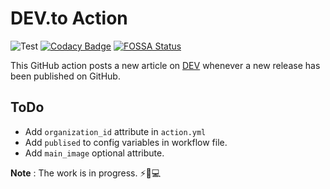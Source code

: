 # DEV.to Action

![Test](https://github.com/sheikh005/dev-action/workflows/CI/badge.svg)
[![Codacy Badge](https://api.codacy.com/project/badge/Grade/6c6aad7063404e1d84341c809160a70d)](https://app.codacy.com/manual/sheikh005/dev-action?utm_source=github.com&utm_medium=referral&utm_content=sheikh005/dev-action&utm_campaign=Badge_Grade_Dashboard)
[![FOSSA Status](https://app.fossa.com/api/projects/git%2Bgithub.com%2Fsheikh005%2Fdev-action.svg?type=shield)](https://app.fossa.com/projects/git%2Bgithub.com%2Fsheikh005%2Fdev-action?ref=badge_shield)

This GitHub action posts a new article on [DEV](https://dev.to) whenever a new release has been published on GitHub.

## ToDo

- Add `organization_id` attribute in `action.yml`
- Add `publised` to config variables in workflow file.
- Add `main_image` optional attribute.

**Note** : The work is in progress. ⚡🚧💻
